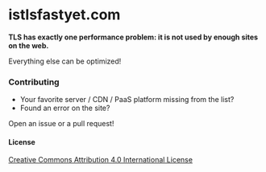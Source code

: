 # istlsfastyet.com

**TLS has exactly one performance problem: it is not used by enough sites on the web.** 

Everything else can be optimized!


### Contributing

* Your favorite server / CDN / PaaS platform missing from the list?
* Found an error on the site? 

Open an issue or a pull request!

#### License

[Creative Commons Attribution 4.0 International License](https://creativecommons.org/licenses/by/4.0/deed.en_US)
